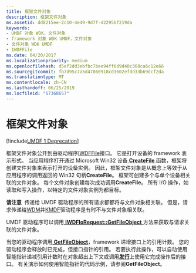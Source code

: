 ```yaml
---
title: 框架文件对象
description: 框架文件对象
ms.assetid: dd8215ee-2c10-4e49-9d7f-d2295bf219da
keywords:
- UMDF 对象 WDK，文件对象
- framework 对象 WDK UMDF，文件对象
- 文件对象 WDK UMDF
- IWDFFile
ms.date: 04/20/2017
ms.localizationpriority: medium
ms.openlocfilehash: d5ef2dd3ebfbc7bee94ff6d9d40c368ca6c12e66
ms.sourcegitcommit: fb7d95c7a5d47860918cd3602efdd33b69dcf2da
ms.translationtype: MT
ms.contentlocale: zh-CN
ms.lasthandoff: 06/25/2019
ms.locfileid: "67368657"
---
```

# <a name="framework-file-object"></a>框架文件对象


[!include[UMDF 1 Deprecation](../umdf-1-deprecation.md)]

框架文件对象公开到由驱动程序[IWDFFile](https://docs.microsoft.com/windows-hardware/drivers/ddi/content/wudfddi/nn-wudfddi-iwdffile)接口。 它是打开设备的 framework 表示形式。 当应用程序打开通过 Microsoft Win32 设备[ **CreateFile** ](https://docs.microsoft.com/windows/desktop/api/fileapi/nf-fileapi-createfilea)函数，框架将创建文件对象来表示打开的设备实例。 因此，框架文件对象是从概念上等效于从应用程序的调用返回的 Win32 句柄**CreateFile**。 框架可创建多个与单个设备相关联的文件对象。 每个文件对象创建每次成功调用**CreateFile**。 所有 I/O 操作，如读取和写入操作，以特定的文件对象实例为都目标。

**请注意**  传递给 UMDF 驱动程序的所有请求都都将与文件对象相关联。 但是，请求传递给[WDM](https://docs.microsoft.com/windows-hardware/drivers/kernel/windows-driver-model)并[KMDF](https://docs.microsoft.com/windows-hardware/drivers/wdf/what-s-new-for-wdf-drivers)驱动程序是有时不与文件对象相关联。

 

UMDF 驱动程序可以调用[ **IWDFIoRequest::GetFileObject** ](https://docs.microsoft.com/windows-hardware/drivers/ddi/content/wudfddi/nf-wudfddi-iwdfiorequest-getfileobject)方法来获取与请求关联的文件对象。

当您的驱动程序调用[ **GetFileObject**](https://docs.microsoft.com/windows-hardware/drivers/ddi/content/wudfddi/nf-wudfddi-iwdfiorequest-getfileobject)，framework 递增接口上的引用计数。 您的驱动程序会释放时已完成，但接口指针的引用。 若要执行此操作，可以自动使用智能指针递减引用计数时在对象超出上下文或调用[**发行**](https://docs.microsoft.com/windows/desktop/api/unknwn/nf-unknwn-iunknown-release)上使用它完成操作后的接口。 有关演示如何使用智能指针的代码示例，请参阅**GetFileObject**。

 

 





